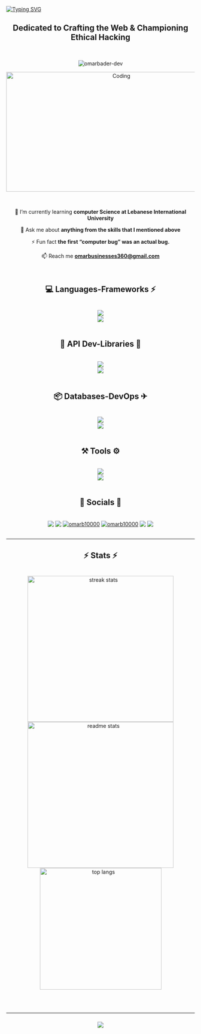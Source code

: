 
[![Typing SVG](https://readme-typing-svg.demolab.com?font=Rubik+Mono+One&size=31&duration=3000&pause=1000&color=36BCF7FF&center=true&vCenter=true&width=1200&height=50&lines=Welcome+fellow+programmers+and+recruiters+%F0%9F%91%8B)](https://git.io/typing-svg)

<h2 align="center">Dedicated to Crafting the Web & Championing Ethical Hacking</h2><br>
<p align="center"> <img src="https://komarev.com/ghpvc/?username=omarbader-dev&label=Profile%20views&color=8a2be2&style=for-the-badge" alt="omarbader-dev" /> </p>


<p align="center"><img  alt="Coding" width="600" height="320" src="https://miro.medium.com/v2/resize:fit:996/1*A3_-0RRhNeputCxIijtJBg.gif"></p>
<br/>


<div align="center">
  
 🌱 I’m currently learning **computer Science at Lebanese International University**
     
 💬 Ask me about **anything from the skills that I mentioned above**

⚡ Fun fact **the first “computer bug” was an actual bug.**
   
 📫 Reach me **omarbusinesses360@gmail.com**
  
</div>

<br/>


<h2 align="center">💻 Languages-Frameworks ⚡</h2>
<br/>
<div align="center">
    <img src="https://skillicons.dev/icons?i=html,css,python,javascript,typescript,c,sass" /><br>
    <img src="https://skillicons.dev/icons?i=react,vue,bootstrap,mui,nodejs,django,next,vite,babel" />
</div>

<br/>

<h2 align="center">🔑 API Dev-Libraries 📕</h2>
<br/>
<div align="center">
    <img src="https://skillicons.dev/icons?i=express,fastapi,graphql,postman" /> <br>
    <img src="https://skillicons.dev/icons?i=mui,threejs,tailwind,selenium,webpack,d3" />
</div>

<br/>

<h2 align="center">📦 Databases-DevOps ✈</h2>
<br/>
<div align="center">
    <img src="https://skillicons.dev/icons?i=firebase,mongodb,mysql,postgres" /> <br>
    <img src="https://skillicons.dev/icons?i=docker,jest,kubernetes,aws,vercel,heroku" />
</div>

<br/>

<h2 align="center">⚒️ Tools ⚙</h2>
<br/>
<div align="center">
    <img src="https://skillicons.dev/icons?i=ai,ps,pr,xd,figma" /> <br>
    <img src="https://skillicons.dev/icons?i=git,github,visualstudio,linux,raspberrypi,bots" />
</div>

<br/>


<h2 align="center">📢 Socials 📱</h2>
<br/>
<div align="center">
    <a href="#" target="blank"><img align="center" src="https://img.shields.io/badge/LinkedIn-0077B5?style=for-the-badge&logo=linkedin&logoColor=white"/></a>
    <a href="#" target="blank"><img align="center" src="https://img.shields.io/badge/Twitter-1DA1F2?style=for-the-badge&logo=twitter&logoColor=white"/></a>
    <a href="https://instagram.com/omarb10000" target="blank"><img align="center" src="https://img.shields.io/badge/Instagram-E4405F?style=for-the-badge&logo=instagram&logoColor=white" alt="omarb10000"/></a>
    <a href="https://www.hackerrank.com/omarbader1000" target="blank"><img align="center" src="https://img.shields.io/badge/-Hackerrank-2EC866?style=for-the-badge&logo=HackerRank&logoColor=white" alt="omarb10000"/></a>
    <a href="#" target="blank"><img align="center" src="https://img.shields.io/badge/HackerEarth-%232C3454.svg?&style=for-the-badge&logo=HackerEarth&logoColor=Blue"/></a>
    <a href="https://leetcode.com/omarbader" target="blank"><img align="center" src="https://img.shields.io/badge/-LeetCode-FFA116?style=for-the-badge&logo=LeetCode&logoColor=black"/></a>
    
</div>

<br/>

 

<hr/>

<h2 align="center">⚡ Stats ⚡</h2>
<br>
<div align=center>
  <img width=390 src="https://streak-stats.demolab.com/?user=omarbader-dev&count_private=true&theme=react&border_radius=10" alt="streak stats"/>
  <img width=390 src="https://github-readme-stats-salesp07.vercel.app/api?username=omarbader-dev&count_private=true&show_icons=true&theme=react&rank_icon=github&border_radius=10" alt="readme stats" />
  <br/>
  <img width=325 align="center" src="https://github-readme-stats-salesp07.vercel.app/api/top-langs/?username=omarbader-dev&hide=HTML&langs_count=8&layout=compact&theme=react&border_radius=10&size_weight=0.5&count_weight=0.5&exclude_repo=github-readme-stats" alt="top langs" />
</div>

<br/><br/>
<hr/>

<h3 align="center">
    <img src="https://readme-typing-svg.herokuapp.com/?font=Righteous&size=25&center=true&vCenter=true&width=500&height=70&duration=4000&lines=Thanks+for+visiting!+✌️;+Shoot+me+a+message+on+Linkedin!;I'm+always+down+to+collab+:)">
</h3>

<br/>

